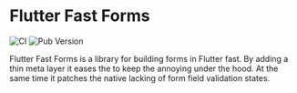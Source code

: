 # Flutter Fast Forms

![CI](https://github.com/udos86/flutter-fast-forms/workflows/CI/badge.svg)
![Pub Version](https://img.shields.io/pub/v/flutter_fast_forms)

Flutter Fast Forms is a library for building forms in Flutter fast. By adding a thin
meta layer it eases the to keep the annoying under the hood. At the same time it patches the native lacking of form field validation states.

